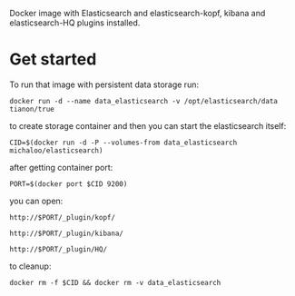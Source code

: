 Docker image with Elasticsearch and elasticsearch-kopf, kibana and elasticsearch-HQ plugins installed.

# Get started
To run that image with persistent data storage run:

`docker run -d --name data_elasticsearch -v /opt/elasticsearch/data tianon/true`

to create storage container and then you can start the elasticsearch itself:

`CID=$(docker run -d -P --volumes-from data_elasticsearch michaloo/elasticsearch)`

after getting container port:

`PORT=$(docker port $CID 9200)`

you can open:

`http://$PORT/_plugin/kopf/`

`http://$PORT/_plugin/kibana/`

`http://$PORT/_plugin/HQ/`



to cleanup:

`docker rm -f $CID && docker rm -v data_elasticsearch`
